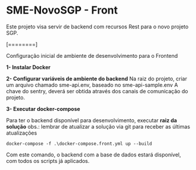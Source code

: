 # SME-NovoSGP - Front

Este projeto visa servir de backend com recursos Rest para o novo projeto SGP.

[========]

Configuração inicial de ambiente de desenvolvimento para o Frontend

**1- Instalar Docker**

**2- Configurar variáveis de ambiente do backend**
Na raiz do projeto, criar um arquivo chamado sme-api.env, baseado no sme-api-sample.env
A chave do sentry, deverá ser obtida através dos canais de comunicação do projeto.

**3- Executar docker-compose**

Para ter o backend disponível para desenvolvimento, executar **raiz da solução**
obs.: lembrar de atualizar a solução via git para receber as últimas atualizações

```
docker-compose -f .\docker-compose.front.yml up --build
```

Com este comando, o backend com a base de dados estará disponível, com todos os scripts já aplicados.
